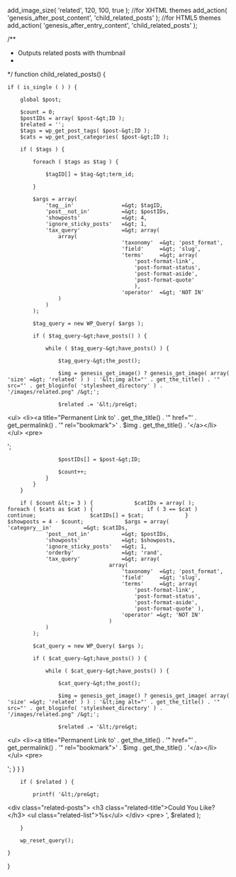 add_image_size( 'related', 120, 100, true );
//for XHTML themes
add_action( 'genesis_after_post_content', 'child_related_posts' );
//for HTML5 themes
add_action( 'genesis_after_entry_content', 'child_related_posts' );

/**
 * Outputs related posts with thumbnail
 *
 */
function child_related_posts() {

    if ( is_single ( ) ) {

        global $post;

        $count = 0;
        $postIDs = array( $post-&gt;ID );
        $related = '';
        $tags = wp_get_post_tags( $post-&gt;ID );
        $cats = wp_get_post_categories( $post-&gt;ID );

        if ( $tags ) {

            foreach ( $tags as $tag ) {

                $tagID[] = $tag-&gt;term_id;

            }

            $args = array(
                'tag__in'               =&gt; $tagID,
                'post__not_in'          =&gt; $postIDs,
                'showposts'             =&gt; 4,
                'ignore_sticky_posts'   =&gt; 1,
                'tax_query'             =&gt; array(
                    array(
                                        'taxonomy'  =&gt; 'post_format',
                                        'field'     =&gt; 'slug',
                                        'terms'     =&gt; array(
                                            'post-format-link',
                                            'post-format-status',
                                            'post-format-aside',
                                            'post-format-quote'
                                            ),
                                        'operator'  =&gt; 'NOT IN'
                    )
                )
            );

            $tag_query = new WP_Query( $args );

            if ( $tag_query-&gt;have_posts() ) {

                while ( $tag_query-&gt;have_posts() ) {

                    $tag_query-&gt;the_post();

                    $img = genesis_get_image() ? genesis_get_image( array( 'size' =&gt; 'related' ) ) : '&lt;img alt="' . get_the_title() . '" src="' . get_bloginfo( 'stylesheet_directory' ) . '/images/related.png" /&gt;';

                    $related .= '&lt;/pre&gt;
&lt;ul&gt;
	&lt;li&gt;&lt;a title="Permanent Link to' . get_the_title() . '" href="' . get_permalink() . '" rel="bookmark"&gt;' . $img . get_the_title() . '&lt;/a&gt;&lt;/li&gt;
&lt;/ul&gt;
&lt;pre&gt;

';

                    $postIDs[] = $post-&gt;ID;

                    $count++;
                }
            }
        }

        if ( $count &lt;= 3 ) {             $catIDs = array( );             foreach ( $cats as $cat ) {                 if ( 3 == $cat )                     continue;                 $catIDs[] = $cat;             }             $showposts = 4 - $count;             $args = array(                 'category__in'          =&gt; $catIDs,
                'post__not_in'          =&gt; $postIDs,
                'showposts'             =&gt; $showposts,
                'ignore_sticky_posts'   =&gt; 1,
                'orderby'               =&gt; 'rand',
                'tax_query'             =&gt; array(
                                    array(
                                        'taxonomy'  =&gt; 'post_format',
                                        'field'     =&gt; 'slug',
                                        'terms'     =&gt; array(
                                            'post-format-link',
                                            'post-format-status',
                                            'post-format-aside',
                                            'post-format-quote' ),
                                        'operator' =&gt; 'NOT IN'
                                    )
                )
            );

            $cat_query = new WP_Query( $args );

            if ( $cat_query-&gt;have_posts() ) {

                while ( $cat_query-&gt;have_posts() ) {

                    $cat_query-&gt;the_post();

                    $img = genesis_get_image() ? genesis_get_image( array( 'size' =&gt; 'related' ) ) : '&lt;img alt="' . get_the_title() . '" src="' . get_bloginfo( 'stylesheet_directory' ) . '/images/related.png" /&gt;';

                    $related .= '&lt;/pre&gt;
&lt;ul&gt;
	&lt;li&gt;&lt;a title="Permanent Link to' . get_the_title() . '" href="' . get_permalink() . '" rel="bookmark"&gt;' . $img . get_the_title() . '&lt;/a&gt;&lt;/li&gt;
&lt;/ul&gt;
&lt;pre&gt;

';
                }
            }
        }

        if ( $related ) {

            printf( '&lt;/pre&gt;
&lt;div class="related-posts"&gt;
&lt;h3 class="related-title"&gt;Could You Like?&lt;/h3&gt;
&lt;ul class="related-list"&gt;%s&lt;/ul&gt;
&lt;/div&gt;
&lt;pre&gt;
', $related );

        }

        wp_reset_query();

    }
}

